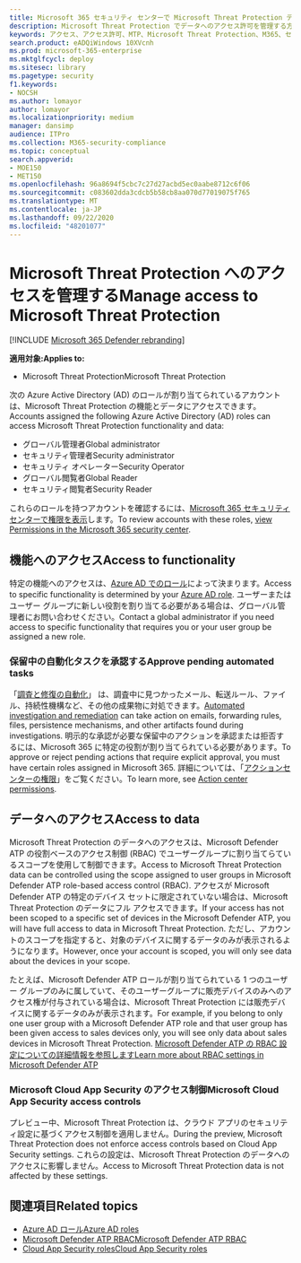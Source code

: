 ```yaml
---
title: Microsoft 365 セキュリティ センターで Microsoft Threat Protection データへのアクセスを管理する
description: Microsoft Threat Protection でデータへのアクセス許可を管理する方法について説明します。
keywords: アクセス、アクセス許可、MTP、Microsoft Threat Protection、M365、セキュリティ、MCAS、MDATP、Cloud App Security、Microsoft Defender Advanced Threat Protection、スコープ、スコーピング、RBAC
search.product: eADQiWindows 10XVcnh
ms.prod: microsoft-365-enterprise
ms.mktglfcycl: deploy
ms.sitesec: library
ms.pagetype: security
f1.keywords:
- NOCSH
ms.author: lomayor
author: lomayor
ms.localizationpriority: medium
manager: dansimp
audience: ITPro
ms.collection: M365-security-compliance
ms.topic: conceptual
search.appverid:
- MOE150
- MET150
ms.openlocfilehash: 96a8694f5cbc7c27d27acbd5ec0aabe8712c6f06
ms.sourcegitcommit: c083602dda3cdcb5b58cb8aa070d77019075f765
ms.translationtype: MT
ms.contentlocale: ja-JP
ms.lasthandoff: 09/22/2020
ms.locfileid: "48201077"
---
```

# <a name="manage-access-to-microsoft-threat-protection"></a><span data-ttu-id="59421-104">Microsoft Threat Protection へのアクセスを管理する</span><span class="sxs-lookup"><span data-stu-id="59421-104">Manage access to Microsoft Threat Protection</span></span>

[!INCLUDE [Microsoft 365 Defender rebranding](../includes/microsoft-defender.md)]


<span data-ttu-id="59421-105">**適用対象:**</span><span class="sxs-lookup"><span data-stu-id="59421-105">**Applies to:**</span></span>
- <span data-ttu-id="59421-106">Microsoft Threat Protection</span><span class="sxs-lookup"><span data-stu-id="59421-106">Microsoft Threat Protection</span></span>

<span data-ttu-id="59421-107">次の Azure Active Directory (AD) のロールが割り当てられているアカウントは、Microsoft Threat Protection の機能とデータにアクセスできます。</span><span class="sxs-lookup"><span data-stu-id="59421-107">Accounts assigned the following Azure Active Directory (AD) roles can access Microsoft Threat Protection functionality and data:</span></span>
- <span data-ttu-id="59421-108">グローバル管理者</span><span class="sxs-lookup"><span data-stu-id="59421-108">Global administrator</span></span>
- <span data-ttu-id="59421-109">セキュリティ管理者</span><span class="sxs-lookup"><span data-stu-id="59421-109">Security administrator</span></span>
- <span data-ttu-id="59421-110">セキュリティ オペレーター</span><span class="sxs-lookup"><span data-stu-id="59421-110">Security Operator</span></span>
- <span data-ttu-id="59421-111">グローバル閲覧者</span><span class="sxs-lookup"><span data-stu-id="59421-111">Global Reader</span></span>
- <span data-ttu-id="59421-112">セキュリティ閲覧者</span><span class="sxs-lookup"><span data-stu-id="59421-112">Security Reader</span></span>

<span data-ttu-id="59421-113">これらのロールを持つアカウントを確認するには、[Microsoft 365 セキュリティ センターで権限を表示](https://security.microsoft.com/permissions)します。</span><span class="sxs-lookup"><span data-stu-id="59421-113">To review accounts with these roles, [view Permissions in the Microsoft 365 security center](https://security.microsoft.com/permissions).</span></span>

## <a name="access-to-functionality"></a><span data-ttu-id="59421-114">機能へのアクセス</span><span class="sxs-lookup"><span data-stu-id="59421-114">Access to functionality</span></span>
<span data-ttu-id="59421-115">特定の機能へのアクセスは、[Azure AD でのロール](https://docs.microsoft.com/azure/active-directory/users-groups-roles/directory-assign-admin-roles)によって決まります。</span><span class="sxs-lookup"><span data-stu-id="59421-115">Access to specific functionality is determined by your [Azure AD role](https://docs.microsoft.com/azure/active-directory/users-groups-roles/directory-assign-admin-roles).</span></span> <span data-ttu-id="59421-116">ユーザーまたはユーザー グループに新しい役割を割り当てる必要がある場合は、グローバル管理者にお問い合わせください。</span><span class="sxs-lookup"><span data-stu-id="59421-116">Contact a global administrator if you need access to specific functionality that requires you or your user group be assigned a new role.</span></span>

### <a name="approve-pending-automated-tasks"></a><span data-ttu-id="59421-117">保留中の自動化タスクを承認する</span><span class="sxs-lookup"><span data-stu-id="59421-117">Approve pending automated tasks</span></span>
<span data-ttu-id="59421-118">「[調査と修復の自動化](mtp-autoir-actions.md)」 は、調査中に見つかったメール、転送ルール、ファイル、持続性機構など、その他の成果物に対処できます。</span><span class="sxs-lookup"><span data-stu-id="59421-118">[Automated investigation and remediation](mtp-autoir-actions.md) can take action on emails, forwarding rules, files, persistence mechanisms, and other artifacts found during investigations.</span></span> <span data-ttu-id="59421-119">明示的な承認が必要な保留中のアクションを承認または拒否するには、Microsoft 365 に特定の役割が割り当てられている必要があります。</span><span class="sxs-lookup"><span data-stu-id="59421-119">To approve or reject pending actions that require explicit approval, you must have certain roles assigned in Microsoft 365.</span></span> <span data-ttu-id="59421-120">詳細については、「[アクションセンターの権限](mtp-action-center.md#required-permissions-for-action-center-tasks)」をご覧ください。</span><span class="sxs-lookup"><span data-stu-id="59421-120">To learn more, see [Action center permissions](mtp-action-center.md#required-permissions-for-action-center-tasks).</span></span>

## <a name="access-to-data"></a><span data-ttu-id="59421-121">データへのアクセス</span><span class="sxs-lookup"><span data-stu-id="59421-121">Access to data</span></span>
<span data-ttu-id="59421-122">Microsoft Threat Protection のデータへのアクセスは、Microsoft Defender ATP の役割ベースのアクセス制御 (RBAC) でユーザーグループに割り当てらているスコープを使用して制御できます。</span><span class="sxs-lookup"><span data-stu-id="59421-122">Access to Microsoft Threat Protection data can be controlled using the scope assigned to user groups in Microsoft Defender ATP role-based access control (RBAC).</span></span> <span data-ttu-id="59421-123">アクセスが Microsoft Defender ATP の特定のデバイス セットに限定されていない場合は、Microsoft Threat Protection のデータにフル アクセスできます。</span><span class="sxs-lookup"><span data-stu-id="59421-123">If your access has not been scoped to a specific set of devices in the Microsoft Defender ATP, you will have full access to data in Microsoft Threat Protection.</span></span> <span data-ttu-id="59421-124">ただし、アカウントのスコープを指定すると、対象のデバイスに関するデータのみが表示されるようになります。</span><span class="sxs-lookup"><span data-stu-id="59421-124">However, once your account is scoped, you will only see data about the devices in your scope.</span></span>

<span data-ttu-id="59421-125">たとえば、Microsoft Defender ATP ロールが割り当てられている 1 つのユーザー グループのみに属していて、そのユーザーグループに販売デバイスのみへのアクセス権が付与されている場合は、Microsoft Threat Protection には販売デバイスに関するデータのみが表示されます。</span><span class="sxs-lookup"><span data-stu-id="59421-125">For example, if you belong to only one user group with a Microsoft Defender ATP role and that user group has been given access to sales devices only, you will see only data about sales devices in Microsoft Threat Protection.</span></span> [<span data-ttu-id="59421-126">Microsoft Defender ATP の RBAC 設定についての詳細情報を参照します</span><span class="sxs-lookup"><span data-stu-id="59421-126">Learn more about RBAC settings in Microsoft Defender ATP</span></span>](https://docs.microsoft.com/windows/security/threat-protection/microsoft-defender-atp/rbac)

### <a name="microsoft-cloud-app-security-access-controls"></a><span data-ttu-id="59421-127">Microsoft Cloud App Security のアクセス制御</span><span class="sxs-lookup"><span data-stu-id="59421-127">Microsoft Cloud App Security access controls</span></span>
<span data-ttu-id="59421-128">プレビュー中、Microsoft Threat Protection は、クラウド アプリのセキュリティ設定に基づくアクセス制御を適用しません。</span><span class="sxs-lookup"><span data-stu-id="59421-128">During the preview, Microsoft Threat Protection does not enforce access controls based on  Cloud App Security settings.</span></span> <span data-ttu-id="59421-129">これらの設定は、Microsoft Threat Protection のデータへのアクセスに影響しません。</span><span class="sxs-lookup"><span data-stu-id="59421-129">Access to Microsoft Threat Protection data is not affected by these settings.</span></span>

## <a name="related-topics"></a><span data-ttu-id="59421-130">関連項目</span><span class="sxs-lookup"><span data-stu-id="59421-130">Related topics</span></span>

- [<span data-ttu-id="59421-131">Azure AD ロール</span><span class="sxs-lookup"><span data-stu-id="59421-131">Azure AD roles</span></span>](https://docs.microsoft.com/azure/active-directory/users-groups-roles/directory-assign-admin-roles)
- [<span data-ttu-id="59421-132">Microsoft Defender ATP RBAC</span><span class="sxs-lookup"><span data-stu-id="59421-132">Microsoft Defender ATP RBAC</span></span>](https://docs.microsoft.com/windows/security/threat-protection/microsoft-defender-atp/rbac)
- [<span data-ttu-id="59421-133">Cloud App Security roles</span><span class="sxs-lookup"><span data-stu-id="59421-133">Cloud App Security roles</span></span>](https://docs.microsoft.com/cloud-app-security/manage-admins)
